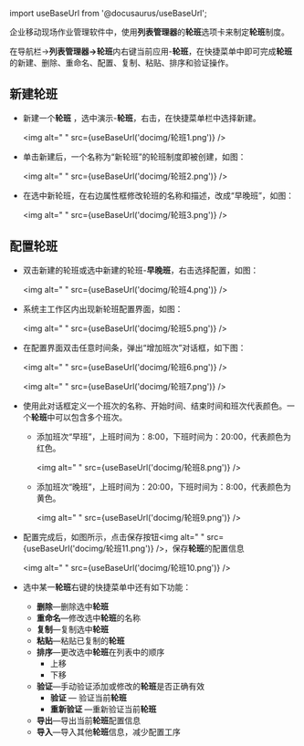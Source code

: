 
import useBaseUrl from '@docusaurus/useBaseUrl';

企业移动现场作业管理软件中，使用**列表管理器**的**轮班**选项卡来制定**轮班**制度。

在导航栏→**列表管理器→轮班**内右键当前应用-**轮班**，在快捷菜单中即可完成**轮班**的新建、删除、重命名、配置、复制、粘贴、排序和验证操作。

## 新建轮班

* 新建一个**轮班** ，选中演示-**轮班**，右击，在快捷菜单栏中选择新建。

  <img alt=" " src={useBaseUrl('docimg/轮班1.png')} />

* 单击新建后，一个名称为“新轮班”的轮班制度即被创建，如图：

  <img alt=" " src={useBaseUrl('docimg/轮班2.png')} />

* 在选中新轮班，在右边属性框修改轮班的名称和描述，改成“早晚班”，如图：

  <img alt=" " src={useBaseUrl('docimg/轮班3.png')} />

## 配置轮班

* 双击新建的轮班或选中新建的轮班-**早晚班**，右击选择配置，如图：

  <img alt=" " src={useBaseUrl('docimg/轮班4.png')} />

* 系统主工作区内出现新轮班配置界面，如图：

  <img alt=" " src={useBaseUrl('docimg/轮班5.png')} />

* 在配置界面双击任意时间条，弹出“增加班次”对话框，如下图：

  <img alt=" " src={useBaseUrl('docimg/轮班6.png')} />

  <img alt=" " src={useBaseUrl('docimg/轮班7.png')} />

* 使用此对话框定义一个班次的名称、开始时间、结束时间和班次代表颜色。一个**轮班**中可以包含多个班次。

  * 添加班次“早班”，上班时间为：8:00，下班时间为：20:00，代表颜色为红色。

    <img alt=" " src={useBaseUrl('docimg/轮班8.png')} />

  * 添加班次“晚班”，上班时间为：20:00，下班时间为：8:00，代表颜色为黄色。

    <img alt=" " src={useBaseUrl('docimg/轮班9.png')} />

* 配置完成后，如图所示，点击保存按钮<img alt=" " src={useBaseUrl('docimg/轮班11.png')} />，保存**轮班**的配置信息

  <img alt=" " src={useBaseUrl('docimg/轮班10.png')} />

* 选中某一**轮班**右键的快捷菜单中还有如下功能：

  * **删除**—删除选中**轮班**
  * **重命名**—修改选中**轮班**的名称
  * **复制**—复制选中**轮班**
  * **粘贴**—粘贴已复制的**轮班**
  * **排序**—更改选中**轮班**在列表中的顺序
    * 上移
    * 下移
  * **验证**—手动验证添加或修改的**轮班**是否正确有效
    * **验证** — 验证当前**轮班**
    * **重新验证** —重新验证当前**轮班**
  * **导出**—导出当前**轮班**配置信息
  * **导入**—导入其他**轮班**信息，减少配置工序
  